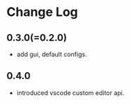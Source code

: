 # Change Log

## 0.3.0(=0.2.0)
- add gui, default configs.

## 0.4.0
- introduced vscode custom editor api.
